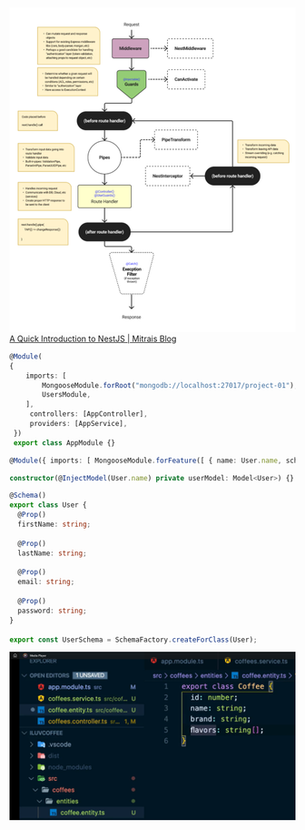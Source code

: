 ![](./Images/Pasted%20image%2020240302195338.png)[A Quick Introduction to NestJS | Mitrais Blog](https://www.mitrais.com/news-updates/a-quick-introduction-to-nestjs/)


```ts
@Module(
{ 
	imports: [ 
		MongooseModule.forRoot("mongodb://localhost:27017/project-01"), 
		UsersModule, 
	], 
	 controllers: [AppController], 
	 providers: [AppService], 
 }) 
 export class AppModule {}
```

```ts
@Module({ imports: [ MongooseModule.forFeature([ { name: User.name, schema: UserSchema, }, ]), ], controllers: [UsersController], providers: [UsersService], }) export class UsersModule {}
```

```ts
constructor(@InjectModel(User.name) private userModel: Model<User>) {}
```

```ts
@Schema()
export class User {
  @Prop()
  firstName: string;

  @Prop()
  lastName: string;

  @Prop()
  email: string;

  @Prop()
  password: string;
}

export const UserSchema = SchemaFactory.createForClass(User);
```

![](./Images/Pasted%20image%2020240310113913.png)
